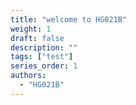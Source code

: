 ```yaml
---
title: "welcome to HG021B"
weight: 1
draft: false
description: ""
tags: ["test"]
series_order: 1
authors:
  - "HG021B"
---
```

